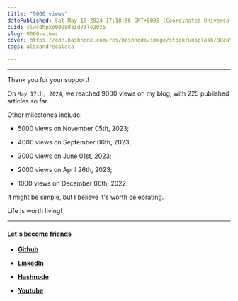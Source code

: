 ```yaml
---
title: "9000 views"
datePublished: Sat May 18 2024 17:18:56 GMT+0000 (Coordinated Universal Time)
cuid: clwcdhpxo00080aid7zlv20z5
slug: 9000-views
cover: https://cdn.hashnode.com/res/hashnode/image/stock/unsplash/8UcNYpynFLU/upload/9e2010ca9b344dbf611030f3a7897554.jpeg
tags: alexandrecalaca

---
```


---

Thank you for your support!

On `May 17th, 2024`, we reached 9000 views on my blog, with 225 published articles so far.

Other milestones include:

* 5000 views on November 05th, 2023;
    
* 4000 views on September 06th, 2023;
    
* 3000 views on June 01st, 2023;
    
* 2000 views on April 26th, 2023;
    
* 1000 views on December 06th, 2022.
    

It might be simple, but I believe it's worth celebrating.

Life is worth living!

---

#### Let's become friends

* [**Github**](https://github.com/alexcalaca)
    
* [**LinkedIn**](https://linkedin.com/in/alexandrecalacaofficial)
    
* [**Hashnode**](https://hashnode.com/onboard?next=/@alexandrecalaca)
    
* [**Youtube**](https://www.youtube.com/@alexandrecalacaofficial)